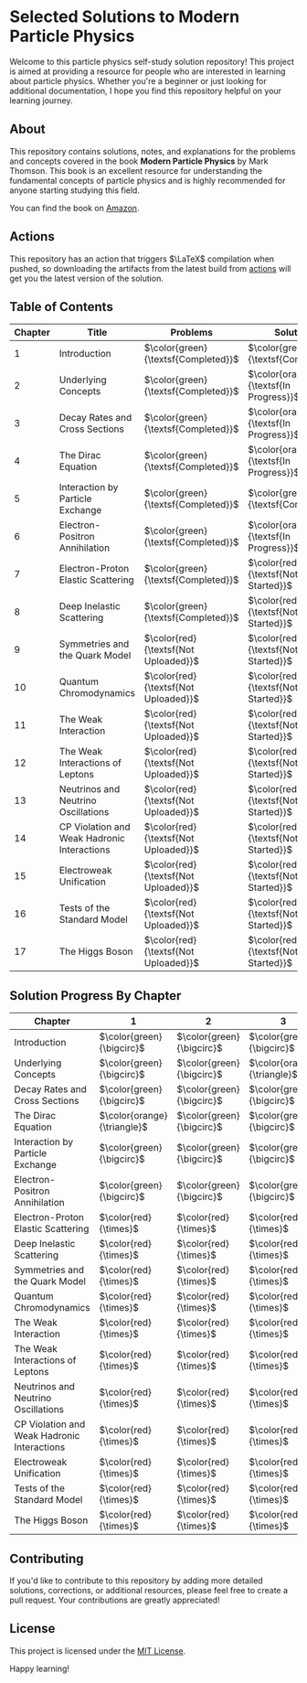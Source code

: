 # Selected Solutions to Modern Particle Physics 

Welcome to this particle physics self-study solution repository! 
This project is aimed at providing a resource for people who are interested in learning about particle physics. 
Whether you're a beginner or just looking for additional documentation, I hope you find this repository helpful on your learning journey.


## About

This repository contains solutions, notes, and explanations for the problems and concepts covered in the book **Modern Particle Physics** by Mark Thomson. 
This book is an excellent resource for understanding the fundamental concepts of particle physics and is highly recommended for anyone starting studying this field.

You can find the book on [Amazon](https://a.co/d/bVARRXf).

## Actions

This repository has an action that triggers $\LaTeX$ compilation when pushed, so downloading the artifacts from the latest build from [actions](https://github.com/youngwan-kim/ParticlePhysicsStudy/actions) will get you the latest version of the solution.

## Table of Contents

| Chapter | Title                                            | Problems                               | Solutions                               |
| ------- | -------------------------------------------------|----------------------------------------| ----------------------------------------|
| 1       | Introduction                                     | $\color{green}{\textsf{Completed}}$    | $\color{green}{\textsf{Completed}}$     |
| 2       | Underlying Concepts                              | $\color{green}{\textsf{Completed}}$    | $\color{orange}{\textsf{In Progress}}$  |
| 3       | Decay Rates and Cross Sections                   | $\color{green}{\textsf{Completed}}$    | $\color{orange}{\textsf{In Progress}}$  |
| 4       | The Dirac Equation                               | $\color{green}{\textsf{Completed}}$    | $\color{orange}{\textsf{In Progress}}$  |
| 5       | Interaction by Particle Exchange                 | $\color{green}{\textsf{Completed}}$    | $\color{green}{\textsf{Completed}}$     |
| 6       | Electron-Positron Annihilation                   | $\color{green}{\textsf{Completed}}$    | $\color{orange}{\textsf{In Progress}}$  |
| 7       | Electron-Proton Elastic Scattering               | $\color{green}{\textsf{Completed}}$    | $\color{red}{\textsf{Not Started}}$     |
| 8       | Deep Inelastic Scattering                        | $\color{green}{\textsf{Completed}}$   | $\color{red}{\textsf{Not Started}}$     |
| 9       | Symmetries and the Quark Model                   | $\color{red}{\textsf{Not Uploaded}}$   | $\color{red}{\textsf{Not Started}}$     |
| 10      | Quantum Chromodynamics                           | $\color{red}{\textsf{Not Uploaded}}$   | $\color{red}{\textsf{Not Started}}$     |
| 11      | The Weak Interaction                             | $\color{red}{\textsf{Not Uploaded}}$   | $\color{red}{\textsf{Not Started}}$     |
| 12      | The Weak Interactions of Leptons                 | $\color{red}{\textsf{Not Uploaded}}$   | $\color{red}{\textsf{Not Started}}$     |
| 13      | Neutrinos and Neutrino Oscillations              | $\color{red}{\textsf{Not Uploaded}}$   | $\color{red}{\textsf{Not Started}}$     |
| 14      | CP Violation and Weak Hadronic Interactions      | $\color{red}{\textsf{Not Uploaded}}$   | $\color{red}{\textsf{Not Started}}$     |
| 15      | Electroweak Unification                          | $\color{red}{\textsf{Not Uploaded}}$   | $\color{red}{\textsf{Not Started}}$     |
| 16      | Tests of the Standard Model                      | $\color{red}{\textsf{Not Uploaded}}$   | $\color{red}{\textsf{Not Started}}$     |
| 17      | The Higgs Boson                                  | $\color{red}{\textsf{Not Uploaded}}$   | $\color{red}{\textsf{Not Started}}$     |

## Solution Progress By Chapter

|Chapter                                      | 1 | 2 | 3 | 4 | 5 | 6 | 7 | 8 | 9 | 10 | 11 | 12 |13  | 14 | 15  | 16 | 17  |   
|---------------------------------------------|---|---|---|---|---|---|---|---|---|----|----|----|----|----|-----|----|-----|  
|Introduction                                 | $\color{green}{\bigcirc}$ | $\color{green}{\bigcirc}$  | $\color{green}{\bigcirc}$  | $\color{green}{\bigcirc}$  | $\color{green}{\bigcirc}$  | $\color{orange}{\triangle}$ |  $\color{green}{\bigcirc?}$  |  $\color{green}{\bigcirc?}$  | $\color{green}{\bigcirc?}$  | $\color{green}{\bigcirc}$  | $\color{green}{\bigcirc ?}$ | -  | -  | -  | -   | -  | -   |  
|Underlying Concepts                          | $\color{green}{\bigcirc}$ | $\color{green}{\bigcirc}$ | $\color{orange}{\triangle}$ | $\color{green}{\bigcirc}$ | $\color{orange}{\triangle}$ | $\color{green}{\bigcirc}$ | $\color{green}{\bigcirc}$ | $\color{red}{\times}$ | $\color{green}{\bigcirc}$ | $\color{red}{\times}$ | $\color{red}{\times}$ | $\color{green}{\bigcirc}$   | $\color{green}{\bigcirc}$   | $\color{red}{\times}$   | $\color{red}{\times}$    | $\color{red}{\times}$   | $\color{red}{\times}$    |  
|Decay Rates and Cross Sections               | $\color{green}{\bigcirc}$  | $\color{green}{\bigcirc}$  | $\color{green}{\bigcirc}$  | $\color{green}{\bigcirc?}$ | $\color{green}{\bigcirc}$  | $\color{green}{\bigcirc?}$ | $\color{orange}{\triangle}$ | $\color{red}{\times}$ | $\color{red}{\times}$ | $\color{red}{\times}$ |  - | -  | -  | -  | -   | -  |  -  |  
|The Dirac Equation                           | $\color{orange}{\triangle}$ | $\color{green}{\bigcirc}$  | $\color{green}{\bigcirc}$  | $\color{red}{\times}$  | $\color{red}{\times}$  | $\color{green}{\bigcirc}$ | $\color{green}{\bigcirc}$ | $\color{green}{\bigcirc}$ | $\color{green}{\bigcirc}$ | $\color{green}{\bigcirc}$ | $\color{orange}{\triangle}$ | $\color{green}{\bigcirc}$ | $\color{green}{\bigcirc}$ | $\color{green}{\bigcirc}$ | $\color{green}{\bigcirc}$ | -  |  -  |  
|Interaction by Particle Exchange             | $\color{green}{\bigcirc}$ | $\color{green}{\bigcirc}$ | $\color{green}{\bigcirc}$ | - | - | - | - | - | - | -  | -  | -  | -  | -  |  -  | -  |  -  |  
|Electron-Positron Annihilation               | $\color{green}{\bigcirc}$ | $\color{green}{\bigcirc}$ | $\color{green}{\bigcirc}$ | $\color{green}{\bigcirc}$ | $\color{green}{\bigcirc}$ | $\color{green}{\bigcirc}$ | $\color{orange}{\triangle}$ | $\color{green}{\bigcirc}$ | $\color{green}{\bigcirc}$ | $\color{green}{\bigcirc}$ | $\color{red}{\times}$ | $\color{orange}{\triangle}$  | -  | -  |  -  | -  |  -  |  
|Electron-Proton Elastic Scattering           | $\color{red}{\times}$  | $\color{red}{\times}$  | $\color{red}{\times}$  | $\color{red}{\times}$ | $\color{red}{\times}$ | $\color{red}{\times}$ | $\color{red}{\times}$ | $\color{red}{\times}$ | - |  - | -  | -  | -  | -  |  -  |  - |  -  |  
|Deep Inelastic Scattering                    | $\color{red}{\times}$  | $\color{red}{\times}$  | $\color{red}{\times}$  | $\color{red}{\times}$  | $\color{red}{\times}$  | $\color{red}{\times}$  | $\color{red}{\times}$  | $\color{red}{\times}$  | - |  - | -  | -  | -  | -  |  -  |  - |  -  |  
|Symmetries and the Quark Model               | $\color{red}{\times}$  | $\color{red}{\times}$  | $\color{red}{\times}$  | $\color{red}{\times}$  | $\color{red}{\times}$  | $\color{red}{\times}$  | $\color{red}{\times}$  | $\color{red}{\times}$  | $\color{red}{\times}$  | $\color{red}{\times}$   | -                       | -  | -  | -  |  -  |  - |  -  |  
|Quantum Chromodynamics                       | $\color{red}{\times}$  | $\color{red}{\times}$  | $\color{red}{\times}$  | $\color{red}{\times}$  | $\color{red}{\times}$  | $\color{red}{\times}$  | $\color{red}{\times}$  | $\color{red}{\times}$  | $\color{red}{\times}$  |  -                      | -                       | -  | -  | -  |  -  |  - |  -  |  
|The Weak Interaction                         | $\color{red}{\times}$  | $\color{red}{\times}$  | $\color{red}{\times}$  | $\color{red}{\times}$  | $\color{red}{\times}$  | $\color{red}{\times}$  | $\color{red}{\times}$  | $\color{red}{\times}$ | $\color{red}{\times}$  | $\color{red}{\times}$    | -                       | -  | -  | -  |  -  |  - |  -  |  
|The Weak Interactions of Leptons             | $\color{red}{\times}$  | $\color{red}{\times}$  | $\color{red}{\times}$  | $\color{red}{\times}$  | $\color{red}{\times}$  | $\color{red}{\times}$  | $\color{red}{\times}$  | - | -  |  -                      | -                       | -  | -  | -  |  -  |  - |  -  |  
|Neutrinos and Neutrino Oscillations          | $\color{red}{\times}$  | $\color{red}{\times}$  | $\color{red}{\times}$  | $\color{red}{\times}$  | $\color{red}{\times}$  | $\color{red}{\times}$  | $\color{red}{\times}$  | $\color{red}{\times}$  | $\color{red}{\times}$  |  -                      | -                       | -  | -  | -  |  -  |  - |  -  |  
|CP Violation and Weak Hadronic Interactions  | $\color{red}{\times}$  | $\color{red}{\times}$  | $\color{red}{\times}$  | $\color{red}{\times}$  | $\color{red}{\times}$  | $\color{red}{\times}$  | $\color{red}{\times}$  | $\color{red}{\times}$  | $\color{red}{\times}$  | $\color{red}{\times}$   | $\color{red}{\times}$   | $\color{red}{\times}$   | $\color{red}{\times}$   | $\color{red}{\times}$   |  -  |  - | - |  
|Electroweak Unification                      | $\color{red}{\times}$  | $\color{red}{\times}$  | $\color{red}{\times}$  | $\color{red}{\times}$  | $\color{red}{\times}$  | - | -  | -  | - | -  | - | -  | - | -   | -   |  - |  - |  
|Tests of the Standard Model                  | $\color{red}{\times}$  | $\color{red}{\times}$  | $\color{red}{\times}$  | $\color{red}{\times}$  | $\color{red}{\times}$  | $\color{red}{\times}$  | $\color{red}{\times}$  | $\color{red}{\times}$  | $\color{red}{\times}$  | $\color{red}{\times}$   | $\color{red}{\times}$   | -  | - | -   | -   |  - |  - |  
|The Higgs Boson                              | $\color{red}{\times}$  | $\color{red}{\times}$  | $\color{red}{\times}$  | $\color{red}{\times}$  | $\color{red}{\times}$  | $\color{red}{\times}$  | $\color{red}{\times}$  | $\color{red}{\times}$  | $\color{red}{\times}$  | $\color{red}{\times}$   | $\color{red}{\times}$   | $\color{red}{\times}$   | $\color{red}{\times}$   | -   | -   |  - |  - |  


## Contributing

If you'd like to contribute to this repository by adding more detailed solutions, corrections, or additional resources, please feel free to create a pull request. Your contributions are greatly appreciated!

## License

This project is licensed under the [MIT License](LICENSE).

Happy learning!
